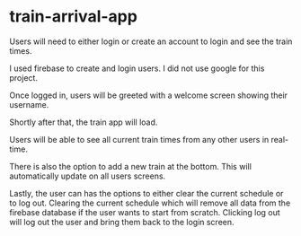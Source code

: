 # train-arrival-app

Users will need to either login or create an account to login and see the train times.

I used firebase to create and login users. I did not use google for this project.

Once logged in, users will be greeted with a welcome screen showing their username. 

Shortly after that, the train app will load.

Users will be able to see all current train times from any other users in real-time.

There is also the option to add a new train at the bottom. This will automatically update on all users screens.

Lastly, the user can has the options to either clear the current schedule or to log out. Clearing the current 
schedule which will remove all data from the firebase database if the user wants to start from scratch. 
Clicking log out will log out the user and bring them back to the login screen.
